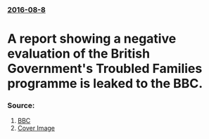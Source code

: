 ### [2016-08-8](/news/2016/08/8/index.md)

# A report showing a negative evaluation of the British Government's Troubled Families programme is leaked to the BBC. 




### Source:

1. [BBC](http://www.bbc.co.uk/news/uk-politics-37010486)
1. [Cover Image](http://ichef-1.bbci.co.uk/news/1024/cpsprodpb/10389/production/_90714466_gettyimages-120693690.jpg)
